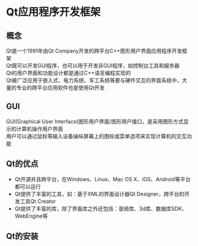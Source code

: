 # Qt应用程序开发框架

## 概念
Qt是一个1991年由Qt Company开发的跨平台C++图形用户界面应用程序开发框架  
Qt既可以开发GUI程序，也可以用于开发非GUI程序，如控制台工具和服务器  
Qt的用户界面和功能设计都是通过C++语言编程实现的  
Qt被广泛应用于嵌入式、电力系统、军工系统等要与硬件交互的界面系统中，大量的专业的跨平台应用软件也是使用Qt开发  

## GUI
GUI(Graphical User Interface)图形用户界面/图形用户接口，是采用图形方式显示的计算机操作用户界面  
用户可以通过鼠标等输入设备操纵屏幕上的图标或菜单选项来实现计算机的交互功能  

## Qt的优点
* Qt开源并且跨平台，在Windows、Linux、Mac OS X、iOS、Android等平台都可以运行  
* Qt提供了丰富的工具，如：基于XML的界面设计器Qt Designer，跨平台的开发工具Qt Creator  
* Qt提供了丰富的库，除了界面库之外还包括：音频库、3d库、数据库SDK、WebEngine等  

## Qt的安装
